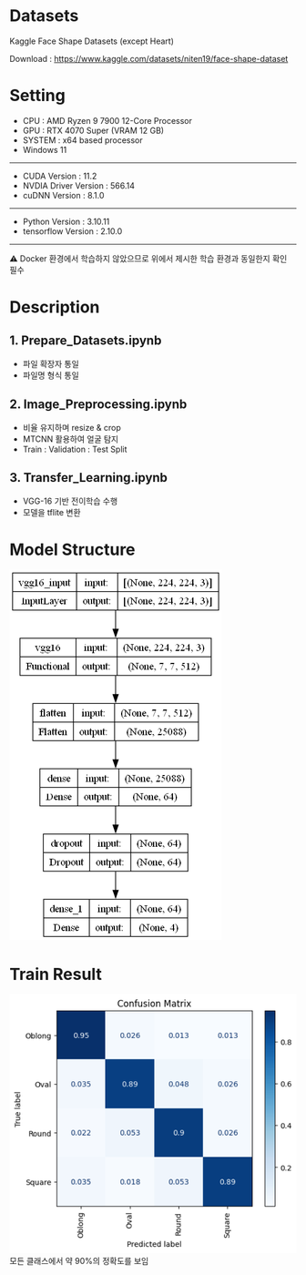 # Datasets
Kaggle Face Shape Datasets (except Heart)

Download : https://www.kaggle.com/datasets/niten19/face-shape-dataset

# Setting
- CPU : AMD Ryzen 9 7900 12-Core Processor
- GPU : RTX 4070 Super (VRAM 12 GB)
- SYSTEM : x64 based processor
- Windows 11
---
- CUDA Version : 11.2
- NVDIA Driver Version : 566.14
- cuDNN Version : 8.1.0
---
- Python Version : 3.10.11
- tensorflow Version : 2.10.0
---
⚠️ Docker 환경에서 학습하지 않았으므로 위에서 제시한 학습 환경과 동일한지 확인 필수

# Description
## 1. Prepare_Datasets.ipynb
- 파일 확장자 통일
- 파일명 형식 통일
## 2. Image_Preprocessing.ipynb
- 비율 유지하며 resize & crop
- MTCNN 활용하여 얼굴 탐지
- Train : Validation : Test Split
## 3. Transfer_Learning.ipynb
- VGG-16 기반 전이학습 수행
- 모델을 tflite 변환

# Model Structure
<img src='img/model.png'>

# Train Result
<img src='img/output.png'>
모든 클래스에서 약 90%의 정확도를 보임